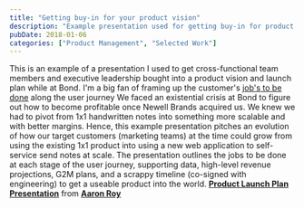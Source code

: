 ```yaml
---
title: "Getting buy-in for your product vision"
description: "Example presentation used for getting buy-in for product vision and direction with cross-functional team members and leadership."
pubDate: 2018-01-06
categories: ["Product Management", "Selected Work"]
---
```


This is an example of a presentation I used to get cross-functional team members and executive leadership bought into a product vision and launch plan while at Bond. I'm a big fan of framing up the customer's [job's to be done](https://www.intercom.com/resources/books/intercom-jobs-to-be-done) along the user journey We faced an existential crisis at Bond to figure out how to become profitable once Newell Brands acquired us. We knew we had to pivot from 1x1 handwritten notes into something more scalable and with better margins. Hence, this example presentation pitches an evolution of how our target customers (marketing teams) at the time could grow from using the existing 1x1 product into using a new web application to self-service send notes at scale. The presentation outlines the jobs to be done at each stage of the user journey, supporting data, high-level revenue projections, G2M plans, and a scrappy timeline (co-signed with engineering) to get a useable product into the world. **[Product Launch Plan Presentation](//www.slideshare.net/AaronRoy5/product-launch-plan-233306387 "Product Launch Plan Presentation")** from **[Aaron Roy](https://www.slideshare.net/AaronRoy5)**